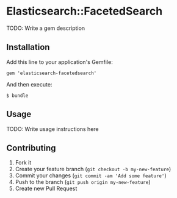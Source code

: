 # Elasticsearch::FacetedSearch

TODO: Write a gem description

## Installation

Add this line to your application's Gemfile:

    gem 'elasticsearch-facetedsearch'

And then execute:

    $ bundle

## Usage

TODO: Write usage instructions here

## Contributing

1. Fork it
2. Create your feature branch (`git checkout -b my-new-feature`)
3. Commit your changes (`git commit -am 'Add some feature'`)
4. Push to the branch (`git push origin my-new-feature`)
5. Create new Pull Request
